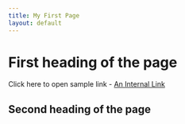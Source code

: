 ```yaml
---
title: My First Page
layout: default
---
```


# First heading of the page

Click here to open sample link - 
[An Internal Link](sample-link1.txt)

## Second heading of the page
